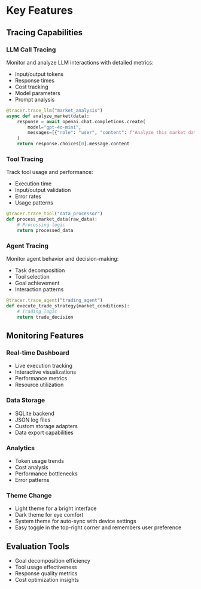 # Key Features

## Tracing Capabilities

### LLM Call Tracing

Monitor and analyze LLM interactions with detailed metrics:

- Input/output tokens
- Response times
- Cost tracking
- Model parameters
- Prompt analysis

```python
@tracer.trace_llm("market_analysis")
async def analyze_market(data):
    response = await openai.chat.completions.create(
        model="gpt-4o-mini",
        messages=[{"role": "user", "content": f"Analyze this market data: {data}"}]
    )
    return response.choices[0].message.content
```

### Tool Tracing

Track tool usage and performance:

- Execution time
- Input/output validation
- Error rates
- Usage patterns

```python
@tracer.trace_tool("data_processor")
def process_market_data(raw_data):
    # Processing logic
    return processed_data
```

### Agent Tracing

Monitor agent behavior and decision-making:

- Task decomposition
- Tool selection
- Goal achievement
- Interaction patterns

```python
@tracer.trace_agent("trading_agent")
def execute_trade_strategy(market_conditions):
    # Trading logic
    return trade_decision
```

## Monitoring Features

### Real-time Dashboard

- Live execution tracking
- Interactive visualizations
- Performance metrics
- Resource utilization

### Data Storage

- SQLite backend
- JSON log files
- Custom storage adapters
- Data export capabilities

### Analytics

- Token usage trends
- Cost analysis
- Performance bottlenecks
- Error patterns

### Theme Change

- Light theme for a bright interface
- Dark theme for eye comfort
- System theme for auto-sync with device settings
- Easy toggle in the top-right corner and remembers user preference

## Evaluation Tools

- Goal decomposition efficiency
- Tool usage effectiveness
- Response quality metrics
- Cost optimization insights

